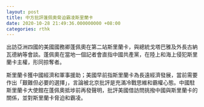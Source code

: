 ```yaml
---
layout: post
title: 中方批評蓬佩奧脅迫霸凌斯里蘭卡
date: 2020-10-28 21:49:36.000000000 +08:00
categories: rthk
---
```


出訪亞洲四國的美國國務卿蓬佩奧在第二站斯里蘭卡，與總統戈塔巴雅及外長古納瓦德納等會談。蓬佩奧在當地一個記者會直指中國共產黨，在陸上和海上侵犯斯里蘭卡主權，形同掠奪者。

斯里蘭卡獲中國經濟和軍事援助；美國早前指斯里蘭卡為長遠經濟發展，當前需要作出「艱難但必要的選擇」，言論被北京批評是充滿冷戰思維和霸權心態。中國駐斯里蘭卡大使館在蓬佩奧抵埗前再發聲明，批評美國借訪問挑撥中國與斯里蘭卡的關係，並對斯里蘭卡脅迫和霸凌。
